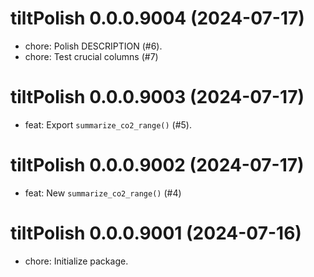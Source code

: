 <!-- NEWS.md is maintained by https://cynkra.github.io/fledge, do not edit -->

# tiltPolish 0.0.0.9004 (2024-07-17)

* chore: Polish DESCRIPTION (#6).
* chore: Test crucial columns (#7)

# tiltPolish 0.0.0.9003 (2024-07-17)

* feat: Export `summarize_co2_range()` (#5).

# tiltPolish 0.0.0.9002 (2024-07-17)

* feat: New `summarize_co2_range()` (#4)

# tiltPolish 0.0.0.9001 (2024-07-16)

* chore: Initialize package.
